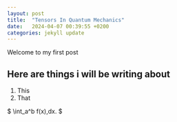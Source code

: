 ```yaml
---
layout: post
title:  "Tensors In Quantum Mechanics"
date:   2024-04-07 00:39:55 +0200
categories: jekyll update
---
```

Welcome to my first post

## Here are things i will be writing about
1. This
2. That

$ \int\_a^b f(x)\,dx. $